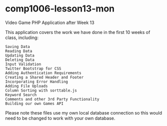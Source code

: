 # comp1006-lesson13-mon
Video Game PHP Application after Week 13

This application covers the work we have done in the first 10 weeks of class, including:

    Saving Data
    Reading Data
    Updating Data
    Deleting Data
    Input Validation
    Twitter Bootstrap for CSS
    Adding Authentication Requirements
    Creating a Shared Header and Footer
    Incorporating Error Handling
    Adding File Uploads
    Column Sorting with sorttable.js
    Keyword Search
    Comments and other 3rd Party Functionality
    Building our own Games API

Please note these files use my own local database connection so this would need to be changed to work with your own database.

